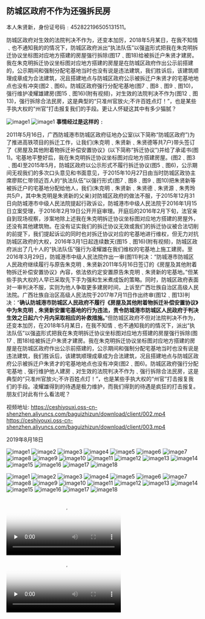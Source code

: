 # 

##  **防城区政府不作为还强拆民房**

 本人朱贤新，身份证号码﹕452822196505131511。

 防城区政府对生效的法院判决不作为，还变本加厉，2018年5月某日，在我不知情﹑也不通知我的的情况下，防城区政府派出“执法队伍”以强盗形式把我在朱克明拆迁协议坐标图对应地方搭建的房屋强行拆除(图17﹑图18)给被拆迁户朱贤才建房。我在朱克明拆迁协议坐标图对应地方搭建的房屋是在防城区政府作出公示前搭建的，公示期间和强制分配宅基地当时也没有说是违法建筑，我们胜诉后，该建筑顺理成章成为合法建筑，况且搭建地点与防城区政府公示被拆迁户朱贤才的宅基地地点也没有冲突(图2﹑图6)。防城区政府强行分配宅基地(图7﹑图8﹑图9﹑图10)，强行维护凌耀雄建房(图15﹑图16)(附有视频)，对生效的法院判决不作为(图12﹑图13)，强行拆除合法民房，这是典型的“只准州官放火;不许百姓点灯！”，也是某些手执大权的“州官”打击报复我们的手段。更让人怀疑这其中有多少猫腻？


![image1](https://ceshiyouxi.oss-cn-shenzhen.aliyuncs.com/baguizhizun/download/client/images/VID_20160301_092428-0001.png)
![image1](https://github.com/zhuxianxinmy/forlife/blob/master/images/VID_20160301_092428-0001.png)
 **事情经过是这样的﹕**

 2011年5月16日，广西防城港市防城区政府征地办公室(以下简称“防城区政府”)为了推进高铁项目的拆迁工作，让我们(朱克明﹑朱贤新﹑朱贤德等共7户)带头签订了《房屋及其他附着物拆迁补偿安置协议》(以下简称“拆迁协议”)并给了承诺书(图1)。宅基地平整好后，我在朱克明拆迁协议坐标图对应地方搭建房屋。(图2﹑图3﹑图4)至2015年5月，防城区政府以公示形式不履行拆迁协议(图5﹑图6)，公示期间无视我们的多次口头意见和书面意见，于2015年10月27日由当时防城区政协主席廖熙仁带领近百人的“执法队伍”以强行形式(图7﹑图8﹑图9﹑图10)把朱贤新等被拆迁户的宅基地分配给他人，我们(朱克明﹑朱贤新﹑朱贤德﹑朱贤源﹑朱秀玲共5户，其中朱克明是朱贤新的父亲)对防城区政府的做法不服，于2015年12月31日向防城港市中级人民法院提起行政诉讼，防城港市中级人民法院于2016年1月15日立案受理，于2016年2月19日公开开庭审理。开庭后的2016年2月下旬，法官亲自到现场视察，涉案地除上述我在朱克明拆迁协议坐标图对应地方搭建的房屋外，还没有其他建筑物。在没有证实我们的拆迁协议无效或我们的拆迁协议被合法切削的前提下，我们提起诉讼的同时也对拆迁协议对应的宅基地进行维权，但无力对抗防城区政府的大权，2016年3月1日起连续数天(图15﹑图16)(附有视频)，防城区政府派出了几十人的“执法队伍”强行为凌耀雄在我们维权的宅基地上施工建房。至2016年3月29日，防城港市中级人民法院作出一审(图11)判决：“防城港市防城区人民政府继续履行与原告朱克明﹑朱贤新2011年5月16日签订的《房屋及其他附着物拆迁补偿安置协议》內容，依法依约定安置原告朱克明﹑朱贤新的宅基地。”但某些手执大权的人早已采取先下手为强和生米煮成饭的策略。同时，防城区政府表面对一审判决不服，实则为他人争取更多建房时间，上诉至广西壮族自治区高级人民法院。广西壮族自治区高级人民法院于2017年7月11日作出终审(图12﹑图13)判决：“**确认防城港市防城区人民政府不履行《房屋及其他附着物拆迁补偿安置协议》中为朱克明﹑朱贤新安置宅基地的行为违法，责令防城港市防城区人民政府于判决生效之日起六个月内采取相应的补救措施。**”但防城区政府不但对法院判决不作为，还变本加厉，在2018年5月某日，在我不知情﹑也不通知我的的情况下，派出“执法队伍”以强盗形式把我在朱克明拆迁协议坐标图对应地方搭建的房屋强行拆除(图17﹑图18)给被拆迁户朱贤才建房。我在朱克明拆迁协议坐标图对应地方搭建的房屋是在防城区政府作出公示前搭建的，公示期间和强制分配宅基地当时也没有说是违法建筑，我们胜诉后，该建筑顺理成章成为合法建筑，况且搭建地点与防城区政府公示被拆迁户朱贤才的宅基地地点也没有冲突(图2﹑图6)。防城区政府强行分配宅基地﹑强行维护他人建房﹑对生效的法院判决不作为﹑强行拆除合法民房，这是典型的“只准州官放火;不许百姓点灯！”，也是某些手执大权的“州官”打击报复我们的手段。凌耀雄得到的待遇是极力维护，而我们得到的待遇是疯狂的打击报复。朋友们对此有什么看法呢？


视频地址:
https://ceshiyouxi.oss-cn-shenzhen.aliyuncs.com/baguizhizun/download/client/002.mp4
https://ceshiyouxi.oss-cn-shenzhen.aliyuncs.com/baguizhizun/download/client/003.mp4

2019年8月18日

![image1](https://ceshiyouxi.oss-cn-shenzhen.aliyuncs.com/baguizhizun/download/client/images/image1.jpg)
![image2](https://ceshiyouxi.oss-cn-shenzhen.aliyuncs.com/baguizhizun/download/client/images/image2.jpg)
![image3](https://ceshiyouxi.oss-cn-shenzhen.aliyuncs.com/baguizhizun/download/client/images/image3.jpg)
![image4](https://ceshiyouxi.oss-cn-shenzhen.aliyuncs.com/baguizhizun/download/client/images/image4.jpg)
![image5](https://ceshiyouxi.oss-cn-shenzhen.aliyuncs.com/baguizhizun/download/client/images/image5.jpg)
![image6](https://ceshiyouxi.oss-cn-shenzhen.aliyuncs.com/baguizhizun/download/client/images/image6.jpg)
![image7](https://ceshiyouxi.oss-cn-shenzhen.aliyuncs.com/baguizhizun/download/client/images/image7.jpg)
![image8](https://ceshiyouxi.oss-cn-shenzhen.aliyuncs.com/baguizhizun/download/client/images/image8.jpg)
![image9](https://ceshiyouxi.oss-cn-shenzhen.aliyuncs.com/baguizhizun/download/client/images/image9.jpg)
![image10](https://ceshiyouxi.oss-cn-shenzhen.aliyuncs.com/baguizhizun/download/client/images/image10.jpg)
![image11](https://ceshiyouxi.oss-cn-shenzhen.aliyuncs.com/baguizhizun/download/client/images/image11.jpg)
![image12](https://ceshiyouxi.oss-cn-shenzhen.aliyuncs.com/baguizhizun/download/client/images/image12.jpg)
![image13](https://ceshiyouxi.oss-cn-shenzhen.aliyuncs.com/baguizhizun/download/client/images/image13.jpg)
![image14](https://ceshiyouxi.oss-cn-shenzhen.aliyuncs.com/baguizhizun/download/client/images/image14.jpg)
![image15](https://ceshiyouxi.oss-cn-shenzhen.aliyuncs.com/baguizhizun/download/client/images/image15.jpg)
![image16](https://ceshiyouxi.oss-cn-shenzhen.aliyuncs.com/baguizhizun/download/client/images/image16.jpg)
![image17](https://ceshiyouxi.oss-cn-shenzhen.aliyuncs.com/baguizhizun/download/client/images/image17.jpg)
![image18](https://ceshiyouxi.oss-cn-shenzhen.aliyuncs.com/baguizhizun/download/client/images/image18.jpg)

![image1](https://github.com/zhuxianxinmy/forlife/blob/master/images/image1.jpg)
![image2](https://github.com/zhuxianxinmy/forlife/blob/master/images/image2.jpg)
![image3](https://github.com/zhuxianxinmy/forlife/blob/master/images/image3.jpg)
![image4](https://github.com/zhuxianxinmy/forlife/blob/master/images/image4.jpg)
![image5](https://github.com/zhuxianxinmy/forlife/blob/master/images/image5.jpg)
![image6](https://github.com/zhuxianxinmy/forlife/blob/master/images/image6.jpg)
![image7](https://github.com/zhuxianxinmy/forlife/blob/master/images/image7.jpg)
![image8](https://github.com/zhuxianxinmy/forlife/blob/master/images/image8.jpg)
![image9](https://github.com/zhuxianxinmy/forlife/blob/master/images/image9.jpg)
![image10](https://github.com/zhuxianxinmy/forlife/blob/master/images/image10.jpg)
![image11](https://github.com/zhuxianxinmy/forlife/blob/master/images/image11.jpg)
![image12](https://github.com/zhuxianxinmy/forlife/blob/master/images/image12.jpg)
![image13](https://github.com/zhuxianxinmy/forlife/blob/master/images/image13.jpg)
![image14](https://github.com/zhuxianxinmy/forlife/blob/master/images/image14.jpg)
![image15](https://github.com/zhuxianxinmy/forlife/blob/master/images/image15.jpg)
![image16](https://github.com/zhuxianxinmy/forlife/blob/master/images/image16.jpg)
![image17](https://github.com/zhuxianxinmy/forlife/blob/master/images/image17.jpg)
![image18](https://github.com/zhuxianxinmy/forlife/blob/master/images/image18.jpg)


<video id="video" controls="" preload="none" poster="https://ceshiyouxi.oss-cn-shenzhen.aliyuncs.com/baguizhizun/download/client/images/VID_20160301_092428-0001.png">
  <source id="mp4" src="https://ceshiyouxi.oss-cn-shenzhen.aliyuncs.com/baguizhizun/download/client/002.mp4" type="video/mp4">
  <p>Your user agent does not support the HTML5 Video element.</p>
</video>



<video id="video" controls="" preload="none" poster="https://ceshiyouxi.oss-cn-shenzhen.aliyuncs.com/baguizhizun/download/client/images/VID_20160301_092428-0001.png">
  <source id="mp4" src="https://ceshiyouxi.oss-cn-shenzhen.aliyuncs.com/baguizhizun/download/client/003.mp4" type="video/mp4">
  <p>Your user agent does not support the HTML5 Video element.</p>
</video>

